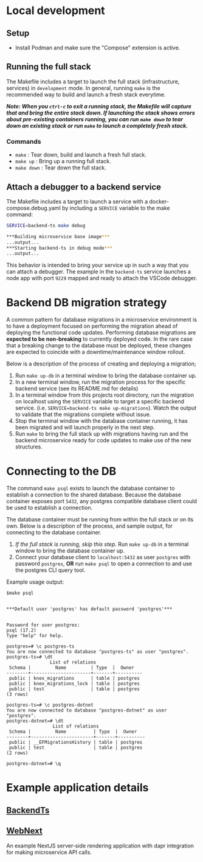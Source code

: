 # Local development

## Setup
- Install Podman and make sure the "Compose" extension is active.

## Running the full stack
The Makefile includes a target to launch the full stack (infrastructure, services) in `development` mode. In general, running `make` is the recommended way to build and launch a fresh stack everytime.

***Note: When you `ctrl-c` to exit a running stack, the Makefile will capture that and bring the entire stack down. If launching the stack shows errors about pre-existing containers running, you can run `make down` to tear down an existing stack or run `make` to launch a completely fresh stack.***

### Commands
- `make` : Tear down, build and launch a fresh full stack.
- `make up` : Bring up a running full stack.
- `make down` : Tear down the full stack.

## Attach a debugger to a backend service
The Makefile includes a target to launch a service with a docker-compose.debug.yaml by including a `SERVICE` variable to the make command:

```bash
SERVICE=backend-ts make debug

***Building microservice base image***
...output...
***Starting backend-ts in debug mode***
...output...
```

This behavior is intended to bring your service up in such a way that you can attach a debugger. The example in the `backend-ts` service launches a node app with port `9229` mapped and ready to attach the VSCode debugger.

# Backend DB migration strategy
A common pattern for database migrations in a microservice environment is to have a deployment focused on performing the migration ahead of deploying the functional code updates. Performing database migrations are **expected to be non-breaking** to currently deployed code. In the rare case that a breaking change to the database must be deployed, these changes are expected to coincide with a downtime/maintenance window rollout.

Below is a description of the process of creating and deploying a migration;

1. Run `make up-db` in a terminal window to bring the database container up.
2. In a new terminal window, run the migration process for the specific backend service (see its README.md for details)
3. In a terminal window from this projects root directory, run the migration on localhost using the `SERVICE` variable to target a specific backend service. (i.e. `SERVICE=backend-ts make up-migrations`). Watch the output to validate that the migrations complete without issue.
4. Stop the terminal window with the database container running, it has been migrated and will launch properly in the next step.
5. Run `make` to bring the full stack up with migrations having run and the backend microservice ready for code updates to make use of the new structures.

# Connecting to the DB
The command `make psql` exists to launch the database container to establish a connection to the shared database. Because the database container exposes port `5432`, any postgres compatible database client could be used to establish a connection.

The database container must be running from within the full stack or on its own. Below is a description of the process, and sample output, for connecting to the database container.

1. *If the full stack is running, skip this step.* Run `make up-db` in a terminal window to bring the database container up.
2. Connect your database client to `localhost:5432` as user `postgres` with password `postgres`, **OR** run `make psql` to open a connection to and use the postgres CLI query tool.

Example usage output:
```
$make psql


***Default user 'postgres' has default password 'postgres'***


Password for user postgres:
psql (17.2)
Type "help" for help.

postgres=# \c postgres-ts
You are now connected to database "postgres-ts" as user "postgres".
postgres-ts=# \dt
                List of relations
 Schema |         Name         | Type  |  Owner
--------+----------------------+-------+----------
 public | knex_migrations      | table | postgres
 public | knex_migrations_lock | table | postgres
 public | test                 | table | postgres
(3 rows)

postgres-ts=# \c postgres-dotnet
You are now connected to database "postgres-dotnet" as user "postgres".
postgres-dotnet=# \dt
                 List of relations
 Schema |         Name          | Type  |  Owner
--------+-----------------------+-------+----------
 public | __EFMigrationsHistory | table | postgres
 public | test                  | table | postgres
(2 rows)

postgres-dotnet=# \q
```

# Example application details
## [BackendTs](./app/backend-ts/README.md)
## [WebNext](./app/web-nextjs/README.md)
An example NextJS server-side rendering application with dapr integration for making microservice API calls.

